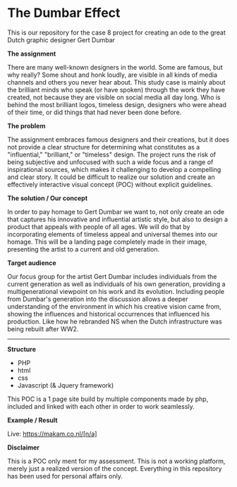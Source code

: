 # The Dumbar Effect
This is our repository for the case 8 project for creating an ode to the great Dutch graphic designer Gert Dumbar

**The assignment**

There are many well-known designers in the world. Some are famous, but why really? Some shout and honk loudly, are visible in all kinds of media channels and others you never hear about. This study case is mainly about the brilliant minds who speak (or have spoken) through the work they have created, not because they are visible on social media all day long. Who is behind the most brilliant logos, timeless design, designers who were ahead of their time, or did things that had never been done before.

**The problem**

The assignment embraces famous designers and their creations, but it does not provide a clear structure for determining what constitutes as a "influential," "brilliant," or "timeless" design. The project runs the risk of being subjective and unfocused with such a wide focus and a range of inspirational sources, which makes it challenging to develop a compelling and clear story. It could be difficult to realize our solution and create an effectively interactive visual concept (POC) without explicit guidelines.

**The solution / Our concept**

In order to pay homage to Gert Dumbar we want to, not only create an ode that captures his innovative and influential artistic style, but also to design a product that appeals with people of all ages. We will do that by incorporating elements of timeless appeal and universal themes into our homage. This will be a landing page completely made in their image, presenting the artist to a current and old generation.

**Target audience**

Our focus group for the artist Gert Dumbar includes individuals from the current generation as well as individuals of his own generation, providing a multigenerational viewpoint on his work and its evolution. Including people from Dumbar's generation into the discussion allows a deeper understanding of the environment in which his creative vision came from, showing the influences and historical occurrences that influenced his production. Like how he rebranded NS when the Dutch infrastructure was being rebuilt after WW2.

-------------------------------------------------------

**Structure**

- PHP
- html
- css
- Javascript (& Jquery framework)

This POC is a 1 page site build by multiple components made by php, included and
linked with each other in order to work seamlessly.

**Example / Result**

Live:         https://makam.co.nl/[n/a]

**Disclaimer**

This is a POC only ment for my assessment. This is not a working platform, merely just a
realized version of the concept. Everything in this repository has been used for personal affairs only.

